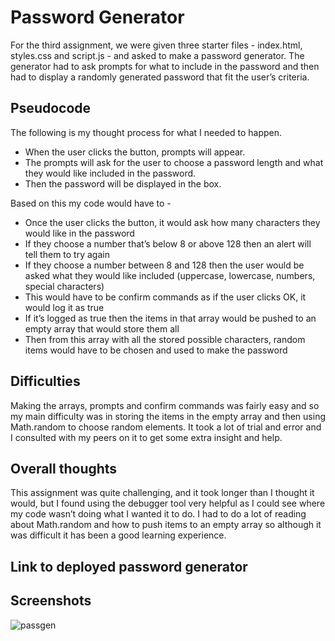 # Password Generator

For the third assignment, we were given three starter files - index.html, styles.css and script.js - and asked to make a password generator. The generator had to ask prompts for what to include in the password and then had to display a randomly generated password that fit the user’s criteria. 

## Pseudocode

The following is my thought process for what I needed to happen.
- When the user clicks the button, prompts will appear.
- The prompts will ask for the user to choose a password length and what they would like included in the password. 
- Then the password will be displayed in the box.

Based on this my code would have to - 
- Once the user clicks the button, it would ask how many characters they would like in the password
- If they choose a number that’s below 8 or above 128 then an alert will tell them to try again
- If they choose a number between 8 and 128 then the user would be asked what they would like included (uppercase, lowercase, numbers, special characters)
- This would have to be confirm commands as if the user clicks OK, it would log it as true
- If it’s logged as true then the items in that array would be pushed to an empty array that would store them all
- Then from this array with all the stored possible characters, random items would have to be chosen and used to make the password 

## Difficulties

Making the arrays, prompts and confirm commands was fairly easy and so my main difficulty was in storing the items in the empty array and then using Math.random to choose random elements. It took a lot of trial and error and I consulted with my peers on it to get some extra insight and help. 

## Overall thoughts

This assignment was quite challenging, and it took longer than I thought it would, but I found using the debugger tool very helpful as I could see where my code wasn’t doing what I wanted it to do. I had to do a lot of reading about Math.random and how to push items to an empty array so although it was difficult it has been a good learning experience.

## Link to deployed password generator

## Screenshots
![passgen](https://user-images.githubusercontent.com/74627515/102718722-89171c00-42e1-11eb-9c23-69806d3d5318.png)

